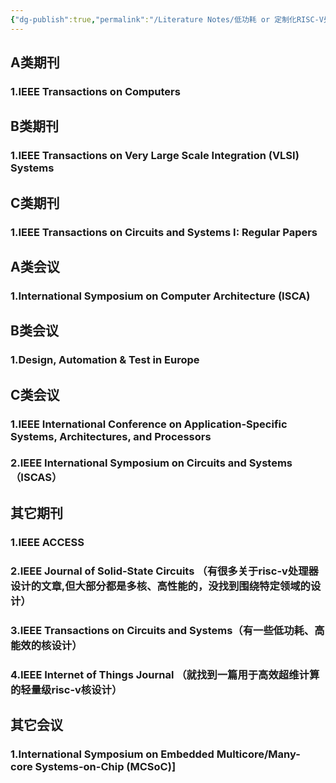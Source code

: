 ```yaml
---
{"dg-publish":true,"permalink":"/Literature Notes/低功耗 or 定制化RISC-V处理器设计 期刊顶会搜集/","dgPassFrontmatter":true}
---
```



## A类期刊
### 1.IEEE Transactions on Computers

## B类期刊
### 1.IEEE Transactions on Very Large Scale Integration (VLSI) Systems

## C类期刊
### 1.IEEE Transactions on Circuits and Systems I: Regular Papers



## A类会议
### 1.International Symposium on Computer Architecture (ISCA)
## B类会议
### 1.Design, Automation & Test in Europe
## C类会议
### 1.IEEE International Conference on Application-Specific Systems, Architectures, and Processors

### 2.IEEE International Symposium on Circuits and Systems（ISCAS）

## 其它期刊
### 1.IEEE ACCESS
### 2.IEEE Journal of Solid-State Circuits （有很多关于risc-v处理器设计的文章,但大部分都是多核、高性能的，没找到围绕特定领域的设计）
### 3.IEEE Transactions on Circuits and Systems（有一些低功耗、高能效的核设计）
### 4.IEEE Internet of Things Journal （就找到一篇用于高效超维计算的轻量级risc-v核设计）

## 其它会议
### 1.International Symposium on Embedded Multicore/Many-core Systems-on-Chip (MCSoC)]

